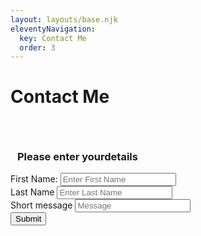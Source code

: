 ```yaml
---
layout: layouts/base.njk
eleventyNavigation:
  key: Contact Me
  order: 3
---
```

# Contact <span class="blue">Me</span>

<div class="container form col-sm-12">
<br />
<div class="panel-group">
	<div class="panel panel-default">
	<div class="panel">
		<h3 style="padding-left: 11px; padding-top: 10px;">Please <span class="blue">enter your</span>details</h3>
	</div>
	<div class="panel-body">
		<form class="was-validated" netlify="">
			<div class="form-group col-md-6">
				<label for="name" class="form-label">First Name:</label>
				<input
				required=""
				type="text"
				id="name"
				class="form-control"
				name="f-name"
				placeholder="Enter First Name"
				/>
			</div>
			<div class="form-group col-md-6">
				<label for="name" class="form-label">Last Name</label>
				<input
				required=""
				type="text"
				id="name"
				class="form-control"
				name="l-name"
				placeholder="Enter Last Name"
				/>
			</div>
			<div class="form-group col-md-12">
				<label for="textarea" class="form-label">Short message</label>
				<input
				required=""
				type="textarea"
				id="name"
				class="form-control"
				name="name"
				placeholder="Message"
				/>
			</div>
			<!-- <div class="checkbox">
				<label class="form-label"
				><input
					type="checkbox"
					id="terms-flag"
					name="terms-flag"
				/>Please accept my Terms and Conditions</label
				>
			</div> -->
			<button type="submit" class="btn btn-default col-md-12">Submit</button>
		</form>
	</div>
	</div>
</div>
</div>
